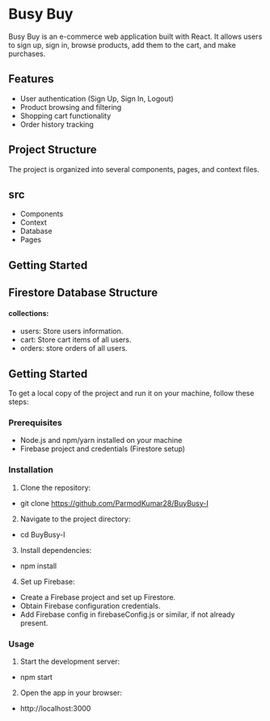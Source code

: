 # Busy Buy

Busy Buy is an e-commerce web application built with React. It allows users to sign up, sign in, browse products, add them to the cart, and make purchases.

## Features

- User authentication (Sign Up, Sign In, Logout)
- Product browsing and filtering
- Shopping cart functionality
- Order history tracking

## Project Structure

The project is organized into several components, pages, and context files.
## src
- Components
- Context
- Database
- Pages

## Getting Started

## Firestore Database Structure
#### collections:
- users: Store users information.
- cart: Store cart items of all users.
- orders: store orders of all users.

## Getting Started
To get a local copy of the project and run it on your machine, follow these steps:

### Prerequisites
- Node.js and npm/yarn installed on your machine
- Firebase project and credentials (Firestore setup)

### Installation
1. Clone the repository:
- git clone https://github.com/ParmodKumar28/BuyBusy-I

2. Navigate to the project directory:
- cd BuyBusy-I

3. Install dependencies:
- npm install

4. Set up Firebase:
- Create a Firebase project and set up Firestore.
- Obtain Firebase configuration credentials.
- Add Firebase config in firebaseConfig.js or similar, if not already present.

### Usage 
1. Start the development server:
- npm start

2. Open the app in your browser:
- http://localhost:3000
